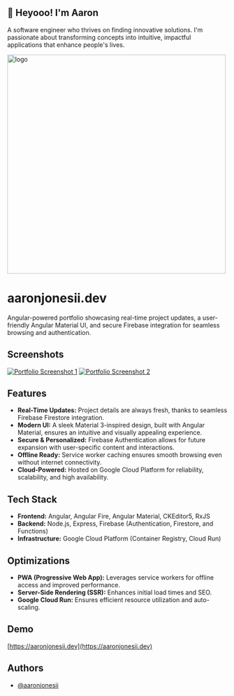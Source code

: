 ## 🚀 Heyooo! I'm Aaron
A software engineer who thrives on finding innovative solutions. I'm passionate about transforming concepts into intuitive, impactful applications that enhance people's lives.

<img src="https://aaronjonesii.dev/assets/svgs/flat_afro.svg" alt="logo" width="500"/>


# aaronjonesii.dev

Angular-powered portfolio showcasing real-time project updates, a user-friendly Angular Material UI, and secure Firebase integration for seamless browsing and authentication.


## Screenshots

[![Portfolio Screenshot 1](https://firebasestorage.googleapis.com/v0/b/aaronjonesii.appspot.com/o/projects%2Fpersonal-portfolio%2FWeb_UI_Mockup.png?alt=media&token=8d7add10-e631-456f-b806-6190ea0e15f1)](https://aaronjonesii.dev)
[![Portfolio Screenshot 2](https://firebasestorage.googleapis.com/v0/b/aaronjonesii.appspot.com/o/projects%2Fpersonal-portfolio%2FMobile_UI_Mockup.png?alt=media&token=b8afc7b4-bfc6-4d79-8bb5-c5e93e071df1)](https://aaronjonesii.dev)
## Features

- **Real-Time Updates:** Project details are always fresh, thanks to seamless Firebase Firestore integration.
- **Modern UI:** A sleek Material 3-inspired design, built with Angular Material, ensures an intuitive and visually appealing experience.
- **Secure & Personalized:** Firebase Authentication allows for future expansion with user-specific content and interactions.
- **Offline Ready:** Service worker caching ensures smooth browsing even without internet connectivity.
- **Cloud-Powered:** Hosted on Google Cloud Platform for reliability, scalability, and high availability.

## Tech Stack

* **Frontend:** Angular, Angular Fire, Angular Material, CKEditor5, RxJS
* **Backend:** Node.js, Express, Firebase (Authentication, Firestore, and Functions)
* **Infrastructure:** Google Cloud Platform (Container Registry, Cloud Run)


## Optimizations

* **PWA (Progressive Web App):**  Leverages service workers for offline access and improved performance.
* **Server-Side Rendering (SSR):** Enhances initial load times and SEO.
* **Google Cloud Run:** Ensures efficient resource utilization and auto-scaling.


## Demo
[https://aaronjonesii.dev](https://aaronjonesii.dev)


## Authors

- [@aaronjonesii](https://www.github.com/aaronjonesii)

